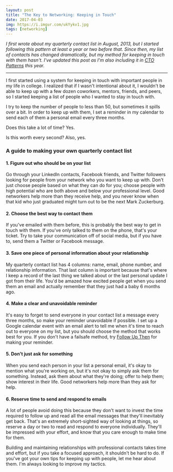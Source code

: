 ```yaml
---
layout: post
title: "The Key to Networking: Keeping in Touch"
date: 2017-04-03
img: https://i.imgur.com/ukYykv1.jpg
tags: [networking]
---
```

*I first wrote about my quarterly contact list in August, 2013, but I started following this pattern at least a year or two before that. Since then, my list of contacts has changed dramatically, but my method for keeping in touch with them hasn't. I've updated this post as I'm also including it in [CTO Patterns](https://github.com/karllhughes/cto-patterns) this year.*

-----

I first started using a system for keeping in touch with important people in my life in college. I realized that if I wasn't intentional about it, I wouldn't be able to keep up with a few dozen coworkers, mentors, friends, and peers, so I started keeping a list of people who I wanted to stay in touch with.

I try to keep the number of people to less than 50, but sometimes it spills over a bit. In order to keep up with them, I set a reminder in my calendar to send each of them a personal email every three months. 

Does this take a lot of time? Yes. 

Is this worth every second? Also, yes. 

### A guide to making your own quarterly contact list

#### 1. Figure out who should be on your list

Go through your LinkedIn contacts, Facebook friends, and Twitter followers looking for people from your network who you want to keep up with. Don't just choose people based on what they can do for you; choose people with high potential who are both above and below your professional level. Good networkers help more than they receive help, and you never know when that kid who just graduated might turn out to be the next Mark Zuckerburg.

#### 2. Choose the best way to contact them

If you've emailed with them before, this is probably the best way to get in touch with them. If you've only talked to them on the phone, that's your ticket. Try to take your communication off of social media, but if you have to, send them a Twitter or Facebook message.

#### 3. Save one piece of personal information about your relationship

My quarterly contact list has 4 columns: name, email, phone number, and relationship information. That last column is important because that's where I keep a record of the last thing we talked about or the last personal update I got from their life. You'd be amazed how excited people get when you send them an email and actually remember that they just had a baby 6 months ago.

#### 4. Make a clear and unavoidable reminder

It's easy to forget to send everyone in your contact list a message every three months, so make your reminder unavoidable if possible. I set up a Google calendar event with an email alert to tell me when it's time to reach out to everyone on my list, but you should choose the method that works best for you. If you don't have a failsafe method, try [Follow Up Then](http://www.followupthen.com/) for making your reminder.

#### 5. Don't just ask for something

When you send each person in your list a personal email, it's okay to mention what you're working on, but it's not okay to simply ask them for something. Instead, ask them about what they're doing; offer to help them; show interest in their life. Good networkers help more than they ask for help.

#### 6. Reserve time to send and respond to emails

A lot of people avoid doing this because they don't want to invest the time required to follow up and read all the email messages that they'll inevitably get back. That's an extremely short-sighted way of looking at things, so reserve a day or two to read and respond to everyone individually. They'll be impressed with your effort, and know that you care enough to make time for them.

Building and maintaining relationships with professional contacts takes time and effort, but if you take a focused approach, it shouldn't be hard to do. If you've got your own tips for keeping up with people, let me hear about them. I'm always looking to improve my tactics.
